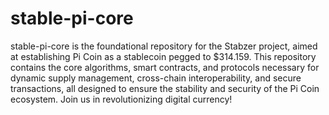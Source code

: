 # stable-pi-core
stable-pi-core is the foundational repository for the Stabzer project, aimed at establishing Pi Coin as a stablecoin pegged to $314.159. This repository contains the core algorithms, smart contracts, and protocols necessary for dynamic supply management, cross-chain interoperability, and secure transactions, all designed to ensure the stability and security of the Pi Coin ecosystem. Join us in revolutionizing digital currency!
